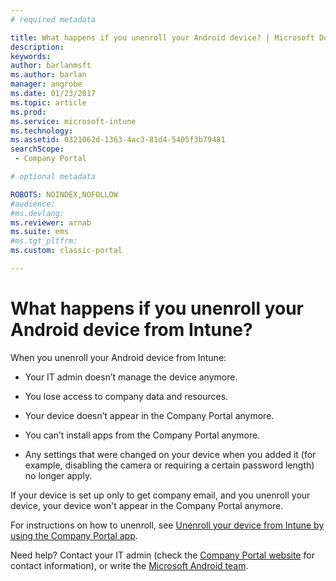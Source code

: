 ```yaml
---
# required metadata

title: What happens if you unenroll your Android device? | Microsoft Docs
description:
keywords:
author: barlanmsftms.author: barlan
manager: angrobe
ms.date: 01/23/2017
ms.topic: article
ms.prod:
ms.service: microsoft-intune
ms.technology:
ms.assetid: 0321062d-1363-4ac3-81d4-5405f3b79481searchScope: - Company Portal

# optional metadata

ROBOTS: NOINDEX,NOFOLLOW
#audience:
#ms.devlang:
ms.reviewer: arnab
ms.suite: ems
#ms.tgt_pltfrm:
ms.custom: classic-portal

---
```



# What happens if you unenroll your Android device from Intune?

When you unenroll your Android device from Intune:

-   Your IT admin doesn’t manage the device anymore.

-	You lose access to company data and resources.

-   Your device doesn’t appear in the Company Portal anymore.

-   You can’t install apps from the Company Portal anymore.

-   Any settings that were changed on your device when you added it (for example, disabling the camera or requiring a certain password length) no longer apply.

If your device is set up only to get company email, and you unenroll your device, your device won't appear in the Company Portal anymore.

For instructions on how to unenroll, see [Unenroll your device from Intune by using the Company Portal app](unenroll-your-device-from-intune-android.md).

Need help? Contact your IT admin (check the [Company Portal website](http://portal.manage.microsoft.com) for contact information), or write the [Microsoft Android team](mailto:wintunedroidfbk@microsoft.com).
